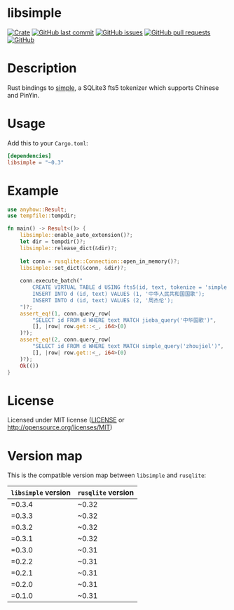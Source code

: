 # libsimple

[![Crate](https://img.shields.io/crates/v/libsimple.svg)](https://crates.io/crates/libsimple)
[![GitHub last commit](https://img.shields.io/github/last-commit/xuxiaocheng0201/libsimple)](https://github.com/xuxiaocheng0201/libsimple/commits/master)
[![GitHub issues](https://img.shields.io/github/issues-raw/xuxiaocheng0201/libsimple)](https://github.com/xuxiaocheng0201/libsimple/issues)
[![GitHub pull requests](https://img.shields.io/github/issues-pr/xuxiaocheng0201/libsimple)](https://github.com/xuxiaocheng0201/libsimple/pulls)
[![GitHub](https://img.shields.io/github/license/xuxiaocheng0201/libsimple)](https://github.com/xuxiaocheng0201/libsimple/blob/master/LICENSE)

# Description

Rust bindings to [simple](https://github.com/wangfenjin/simple),
a SQLite3 fts5 tokenizer which supports Chinese and PinYin.


# Usage

Add this to your `Cargo.toml`:

```toml
[dependencies]
libsimple = "~0.3"
```


# Example

```rust
use anyhow::Result;
use tempfile::tempdir;

fn main() -> Result<()> {
    libsimple::enable_auto_extension()?;
    let dir = tempdir()?;
    libsimple::release_dict(&dir)?;
    
    let conn = rusqlite::Connection::open_in_memory()?;
    libsimple::set_dict(&conn, &dir)?;
    
    conn.execute_batch("
        CREATE VIRTUAL TABLE d USING fts5(id, text, tokenize = 'simple');
        INSERT INTO d (id, text) VALUES (1, '中华人民共和国国歌');
        INSERT INTO d (id, text) VALUES (2, '周杰伦');
    ")?;
    assert_eq!(1, conn.query_row(
        "SELECT id FROM d WHERE text MATCH jieba_query('中华国歌')",
        [], |row| row.get::<_, i64>(0)
    )?);
    assert_eq!(2, conn.query_row(
        "SELECT id FROM d WHERE text MATCH simple_query('zhoujiel')",
        [], |row| row.get::<_, i64>(0)
    )?);
    Ok(())
}
```


# License

Licensed under MIT license ([LICENSE](LICENSE) or <http://opensource.org/licenses/MIT>)


# Version map

This is the compatible version map between `libsimple` and `rusqlite`:

| `libsimple` version | `rusqlite` version |
|---------------------|--------------------|
| =0.3.4              | ~0.32              |
| =0.3.3              | ~0.32              |
| =0.3.2              | ~0.32              |
| =0.3.1              | ~0.32              |
| =0.3.0              | ~0.31              |
| =0.2.2              | ~0.31              |
| =0.2.1              | ~0.31              |
| =0.2.0              | ~0.31              |
| =0.1.0              | ~0.31              |
